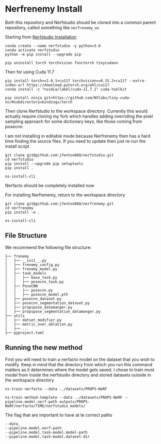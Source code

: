 # Nerfrenemy Install 

Both this repository and Nerfstudio should be cloned into a common parent repository, called something like `nerfrenemy_ws` 

Starting from [Nerfstudio Installation](https://docs.nerf.studio/quickstart/installation.html)
```
conda create --name nerfstudio -y python=3.8
conda activate nerfstudio
python -m pip install --upgrade pip

pip uninstall torch torchvision functorch tinycudann
```

Then for using Cuda 11.7
```
pip install torch==2.0.1+cu117 torchvision==0.15.2+cu117 --extra-index-url https://download.pytorch.org/whl/cu117
conda install -c "nvidia/label/cuda-11.7.1" cuda-toolkit
```

```
pip install ninja git+https://github.com/NVlabs/tiny-cuda-nn/#subdirectory=bindings/torch
```


Then clone Nerfstudio to the workspace directory. Currently this would actually require cloning my fork which handles adding overriding the pixel sampling approach for some dictionary keys, like those coming from posecnn.

I am not installing in editable mode because Nerfrenemy then has a hard time finding the source files. If you need to update then just re-run the install script
```
git clone git@github.com:jfenton888/nerfstudio.git
cd nerfstudio
pip install --upgrade pip setuptools
pip install .
```

```
ns-install-cli
```

Nerfacto should be completely installed now

For installing Nerfrenemy, return to the workspace directory

```
git clone git@github.com:jfenton888/nerfrenemy.git
cd nerfrenemy
pip install -e .
```

```
ns-install-cli
```




## File Structure
We recommend the following file structure:

```
├── frenemy
│   ├── __init__.py
│   ├── frenemy_config.py
│   ├── frenemy_model.py
│   ├── task_models
│   │   ├── base_task.py
│   │   ├── posecnn_task.py
│   ├── PoseCNN
│   │   ├── posecnn.py
│   │   ├── posecnn_model.pth
│   ├── posecnn_dataset.py
│   ├── posecnn_segmentation_dataset.py
│   ├── propspose_datamanger.py
│   ├── propspose_segmentation_datamanger.py
├── utils
│   ├── datset_modifier.py
│   ├── metric_over_ablation.py
│   ├── ...
├── pyproject.toml
```


## Running the new method
First you will need to train a nerfacto model on the dataset that you wish to modify. Keep in mind that the directory from which you run this command matters as it determines where the model gets saved. I chose to train most model from inside the nerfstudio directory and stored datasets outside in the workspace directory
```
ns-train nerfacto --data ../datasets/PROPS-NeRF
```


```
ns-train method-template --data ../datasets/PROPS-NeRF --pipeline.model.nerf-path outputs/PROPS-NeRF/nerfacto/TIME/nerfstudio_models/
```

The flag that are important to have at te correct paths

```
--data
--pipeline.model.nerf-path
--pipeline.model.task-model.model-path
--pipeline.model.task-model.dataset-dir
```